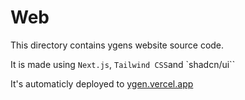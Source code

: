 # Web

This directory contains ygens website source code.

It is made using `Next.js`, `Tailwind CSS`and `shadcn/ui``

It's automaticly deployed to [ygen.vercel.app](ygen.vercel.app)